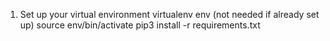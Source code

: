 <!-- Instructions to run locally -->

1. Set up your virtual environment
    virtualenv env (not needed if already set up)
    source env/bin/activate
    pip3 install -r requirements.txt  

